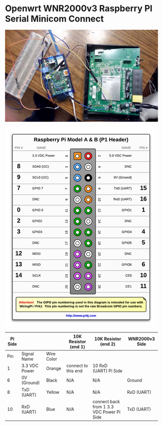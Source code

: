 
# Openwrt WNR2000v3 Raspberry PI Serial Minicom Connect


![raspberrypi hooked up to a WNR2000v3 physical](https://github.com/leeand00/openwrt_WNR2000v3_raspberrypi_serial_minicom_connect/blob/develop/forum/Debricking%20WNR2000v3%20with%20Raspberry%20PI%20and%20a%20serial%20connection_%20-%20Hardware%20Questions%20and%20Recommendations%20-%20OpenWrt%20Forum_files/2KiQz.jpg?raw=true)

![raspberrypi headers](https://github.com/leeand00/openwrt_WNR2000v3_raspberrypi_serial_minicom_connect/blob/develop/forum/Debricking%20WNR2000v3%20with%20Raspberry%20PI%20and%20a%20serial%20connection_%20-%20Hardware%20Questions%20and%20Recommendations%20-%20OpenWrt%20Forum_files/p1header.png?raw=true)


| Pi Side |               |            | 10K Resistor (end 1) | 10K Resistor (end 2)                       | WNR2000v3 Side |
|---------|---------------|------------|----------------------|--------------------------------------------|----------------|
|   Pin   |  Signal Name  | Wire Color |                      |                                            |                |
|    1    | 3.3 VDC Power | Orange     |  connect to this end | 10 RxD (UART) Pi Side                      |                |
|    6    | 0V (Ground)   | Black      |          N/A         |                     N/A                    | Ground         |
|    8    | TxD (UART)    | Yellow     |          N/A         |                     N/A                    | RxD (UART)     |
|    10   | RxD (UART)    | Blue       |          N/A         | connect back from  1 3.3 VDC Power Pi Side | TxD (UART)     |
